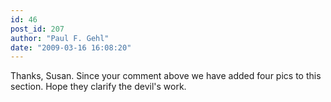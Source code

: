 ```yaml
---
id: 46
post_id: 207
author: "Paul F. Gehl"
date: "2009-03-16 16:08:20"
---
```

Thanks, Susan. Since your comment above we have added four pics to this section. Hope they clarify the devil's work.
